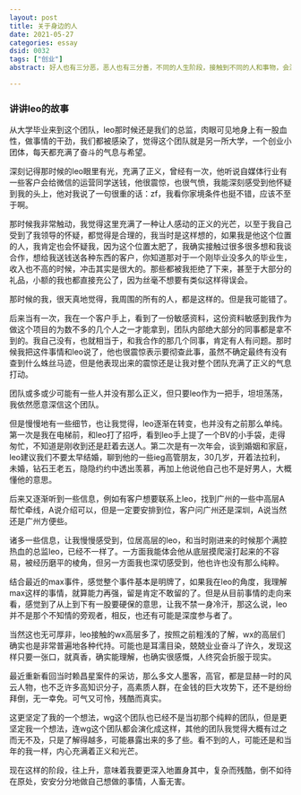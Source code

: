```yaml
---
layout: post
title: 关于身边的人
date: 2021-05-27
categories: essay
dsid: 0032
tags: ["创业"]
abstract: 好人也有三分恶，恶人也有三分善，不同的人生阶段，接触到不同的人和事物，会深刻地改变一个人的决策方向和判断力。

---
```


### 讲讲leo的故事

从大学毕业来到这个团队，leo那时候还是我们的总监，肉眼可见地身上有一股血性，做事情的干劲，我们都被感染了，觉得这个团队就是另一所大学，一个创业小团体，每天都充满了奋斗的气息与希望。

深刻记得那时候的leo眼里有光，充满了正义，曾经有一次，他听说自媒体行业有一些客户会给微信的运营同学送钱，他很震惊，也很气愤，我能深刻感受到他怀疑到我的头上，他对我说了一句很重的话：zf，我看你家境条件也挺不错，应该不至于啊。

那时候我非常触动，我觉得这里充满了一种让人感动的正义的光芒，以至于我自己受到了我领导的怀疑，都觉得是合理的，我当时是这样想的，如果我是他这个位置的人，我肯定也会怀疑我，因为这个位置太肥了，我确实接触过很多很多想和我谈合作，想给我送钱送各种东西的客户，你知道那对于一个刚毕业没多久的毕业生，收入也不高的时候，冲击其实是很大的。那些都被我拒绝了下来，甚至于大部分的礼品，小额的我也都直接充公了，因为丝毫不想要有类似这样得误会。

那时候的我，很天真地觉得，我周围的所有的人，都是这样的。但是我可能错了。

后来当有一次，我在一个客户手上，看到了一份敏感资料，这份资料敏感到我作为做这个项目的为数不多的几个人之一才能拿到，团队内部绝大部分的同事都是拿不到的。我自己没有，也就相当于，和我合作的那几个同事，肯定有人有问题。那时候我把这件事情和leo说了，他也很震惊表示要彻查此事，虽然不确定最终有没有查到什么蛛丝马迹，但是他表现出来的震惊还是让我对整个团队充满了正义的气息打动。

团队或多或少可能有一些人并没有那么正义，但只要leo作为一把手，坦坦荡荡，我依然愿意深信这个团队。

但是慢慢地有一些细节，也让我觉得，leo逐渐在转变，也并没有之前那么单纯。第一次是我在电梯前，和leo打了招呼，看到leo手上提了一个BV的小手袋，走得匆忙，不知道是刚收到还是赶着去送人。第二次是有一次年会，谈到婚姻和家庭，leo建议我们不要太早结婚，聊到他的一些ieg高管朋友，30几岁，开着法拉利，未婚，钻石王老五，隐隐约约中透出羡慕，再加上他说他自己也不是好男人，大概懂他的意思。

后来又逐渐听到一些信息，例如有客户想要联系上leo，找到广州的一些中高层A帮忙牵线，A说介绍可以，但是一定要安排到位，客户问广州还是深圳，A说当然还是广州方便些。

诸多一些信息，让我慢慢感受到，位居高层的leo，和当时刚进来的时候那个满腔热血的总监leo，已经不一样了。一方面我能体会他从底层摸爬滚打起来的不容易，被经历磨平的棱角，但另一方面我也深切感受到，他也许也没有那么纯粹。

结合最近的max事件，感觉整个事件基本是明牌了，如果我在leo的角度，我理解max这样的事情，就算能力再强，留是肯定不敢留的了。但是从目前事情的走向来看，感觉到了从上到下有一股要硬保的意思，让我不禁一身冷汗，那这么说，leo并不是那个不知情的旁观者，相反，也还有可能是深度参与者了。

当然这也无可厚非，leo接触的wx高层多了，按照之前粗浅的了解，wx的高层们确实也是非常普遍地各种代持。可能也是耳濡目染，兢兢业业奋斗了许久，发现这样只要一张口，就真香，确实能理解，也确实很感慨，人终究会折服于现实。

最近重新看回当时赖昌星案件的采访，那么多文人墨客，高官，都是显赫一时的风云人物，也不乏许多高知识分子，高素质人群，在金钱的巨大攻势下，还不是纷纷拜倒，无一幸免。可气又可怜，残酷而真实。

这更坚定了我的一个想法，wg这个团队也已经不是当初那个纯粹的团队，但是更坚定我一个想法，连wg这个团队都会演化成这样，其他的团队我觉得大概有过之而无不及，只是了解得越多，可能暴露出来的多了些。看不到的人，可能还是和当年的我一样，内心充满着正义和光芒。

现在这样的阶段，往上升，意味着我要更深入地置身其中，复杂而残酷，倒不如待在原处，安安分分地做自己想做的事情，人畜无害。
